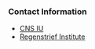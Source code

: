 ### **Contact Information**
- [CNS IU](https://cns.iu.edu/contact.html)
- [Regenstrief Institute](https://www.regenstrief.org/contact-us/)
